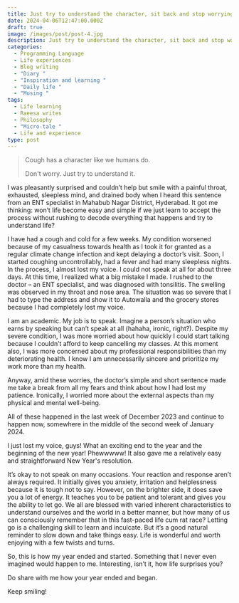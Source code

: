 ```yaml
---
title: Just try to understand the character, sit back and stop worrying
date: 2024-04-06T12:47:00.000Z
draft: true
image: /images/post/post-4.jpg
description: Just try to understand the character, sit back and stop worrying
categories:
  - Programming Language
  - Life experiences
  - Blog writing
  - "Diary "
  - "Inspiration and learning "
  - "Daily life "
  - "Musing "
tags:
  - Life learning
  - Raeesa writes
  - Philosophy
  - "Micro-tale "
  - Life and experience
type: post
---
```

> Cough has a character like we humans do.
>
> Don't worry. Just try to understand it.

I was pleasantly surprised and couldn’t help but smile with a painful throat, exhausted, sleepless mind, and drained body when I heard this sentence from an ENT specialist in Mahabub Nagar District, Hyderabad. It got me thinking: won’t life become easy and simple if we just learn to accept the process without rushing to decode everything that happens and try to understand life?

I have had a cough and cold for a few weeks. My condition worsened because of my casualness towards health as I took it for granted as a regular climate change infection and kept delaying a doctor’s visit. Soon, I started coughing uncontrollably, had a fever and had many sleepless nights. In the process, I almost lost my voice. I could not speak at all for about three days. At this time, I realized what a big mistake I made. I rushed to the doctor – an ENT specialist, and was diagnosed with tonsilitis. The swelling was observed in my throat and nose area. The situation was so severe that I had to type the address and show it to Autowalla and the grocery stores because I had completely lost my voice.

I am an academic. My job is to speak. Imagine a person’s situation who earns by speaking but can’t speak at all (hahaha, ironic, right?). Despite my severe condition, I was more worried about how quickly I could start talking because I couldn’t afford to keep cancelling my classes. At this moment also, I was more concerned about my professional responsibilities than my deteriorating health. I know I am unnecessarily sincere and prioritize my work more than my health.

Anyway, amid these worries, the doctor’s simple and short sentence made me take a break from all my fears and think about how I had lost my patience. Ironically, I worried more about the external aspects than my physical and mental well-being.

All of these happened in the last week of December 2023 and continue to happen now, somewhere in the middle of the second week of January 2024.

I just lost my voice, guys! What an exciting end to the year and the beginning of the new year! Phewwwww! It also gave me a relatively easy and straightforward New Year's resolution.

It’s okay to not speak on many occasions. Your reaction and response aren’t always required. It initially gives you anxiety, irritation and helplessness because it is tough not to say. However, on the brighter side, it does save you a lot of energy. It teaches you to be patient and tolerant and gives you the ability to let go. We all are blessed with varied inherent characteristics to understand ourselves and the world in a better manner, but how many of us can consciously remember that in this fast-paced life cum rat race? Letting go is a challenging skill to learn and inculcate. But it’s a good natural reminder to slow down and take things easy. Life is wonderful and worth enjoying with a few twists and turns.

So, this is how my year ended and started. Something that I never even imagined would happen to me. Interesting, isn’t it, how life surprises you?

Do share with me how your year ended and began.

Keep smiling!
